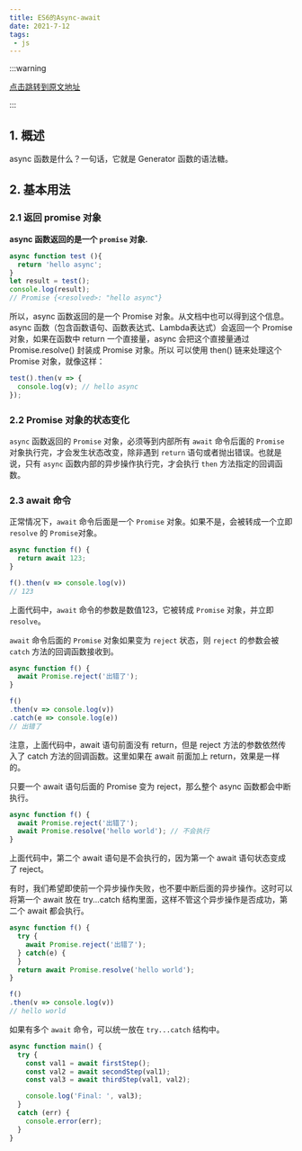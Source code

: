```yaml
---
title: ES6的Async-await
date: 2021-7-12
tags:
 - js
---
```


:::warning

[点击跳转到原文地址](https://blog.csdn.net/zhq2005095/article/details/80636859)

:::

## 1. 概述

async 函数是什么？一句话，它就是 Generator 函数的语法糖。

## 2. 基本用法

### 2.1 返回 promise 对象

**async 函数返回的是一个 `promise` 对象.**

```js
async function test (){
  return 'hello async';
}
let result = test();
console.log(result);
// Promise {<resolved>: "hello async"}
```

所以，async 函数返回的是一个 Promise 对象。从文档中也可以得到这个信息。async 函数（包含函数语句、函数表达式、Lambda表达式）会返回一个 Promise 对象，如果在函数中 return 一个直接量，async 会把这个直接量通过 Promise.resolve() 封装成 Promise 对象。所以 可以使用 then() 链来处理这个 Promise 对象，就像这样：

```js
test().then(v => {
  console.log(v); // hello async
});
```

### 2.2 Promise 对象的状态变化

`async` 函数返回的 `Promise` 对象，必须等到内部所有 `await` 命令后面的 `Promise` 对象执行完，才会发生状态改变，除非遇到 `return` 语句或者抛出错误。也就是说，只有 `async` 函数内部的异步操作执行完，才会执行 `then` 方法指定的回调函数。

### 2.3 await 命令

正常情况下，`await` 命令后面是一个 `Promise` 对象。如果不是，会被转成一个立即 `resolve` 的 `Promise`对象。

```js
async function f() {
  return await 123;
}

f().then(v => console.log(v))
// 123
```

上面代码中，`await` 命令的参数是数值123，它被转成 `Promise` 对象，并立即 `resolve`。

`await` 命令后面的 `Promise` 对象如果变为 `reject` 状态，则 `reject` 的参数会被 `catch` 方法的回调函数接收到。

```js
async function f() {
  await Promise.reject('出错了');
}

f()
.then(v => console.log(v))
.catch(e => console.log(e))
// 出错了
```

注意，上面代码中，await 语句前面没有 return，但是 reject 方法的参数依然传入了 catch 方法的回调函数。这里如果在 await 前面加上 return，效果是一样的。

只要一个 await 语句后面的 Promise 变为 reject，那么整个 async 函数都会中断执行。

```js
async function f() {
  await Promise.reject('出错了');
  await Promise.resolve('hello world'); // 不会执行
}
```

上面代码中，第二个 await 语句是不会执行的，因为第一个 await 语句状态变成了 reject。

有时，我们希望即使前一个异步操作失败，也不要中断后面的异步操作。这时可以将第一个 await 放在 try...catch 结构里面，这样不管这个异步操作是否成功，第二个 await 都会执行。

```js
async function f() {
  try {
    await Promise.reject('出错了');
  } catch(e) {
  }
  return await Promise.resolve('hello world');
}

f()
.then(v => console.log(v))
// hello world
```

如果有多个 `await` 命令，可以统一放在 `try...catch` 结构中。

```js
async function main() {
  try {
    const val1 = await firstStep();
    const val2 = await secondStep(val1);
    const val3 = await thirdStep(val1, val2);

    console.log('Final: ', val3);
  }
  catch (err) {
    console.error(err);
  }
}
```

